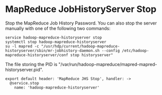
# MapReduce JobHistoryServer Stop

Stop the MapReduce Job History Password. You can also stop the server manually
with one of the following two commands:

```
service hadoop-mapreduce-historyserver stop
systemctl stop hadoop-mapreduce-historyserver
su -l mapred -c "/usr/hdp/current/hadoop-mapreduce-historyserver/sbin/mr-jobhistory-daemon.sh --config /etc/hadoop-mapreduce-historyserver/conf stop historyserver"
```

The file storing the PID is "/var/run/hadoop-mapreduce/mapred-mapred-historyserver.pid".

    export default header: 'MapReduce JHS Stop', handler: ->
      @service.stop
        name: 'hadoop-mapreduce-historyserver'
